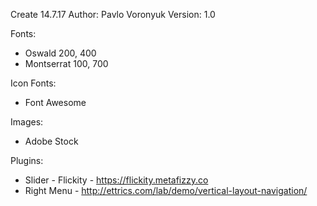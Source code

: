 Create 14.7.17
Author: Pavlo Voronyuk
Version: 1.0

Fonts:
 - Oswald 200, 400
 - Montserrat 100, 700

Icon Fonts:
 - Font Awesome
 
Images:
 - Adobe Stock
 
Plugins:
 - Slider - Flickity - https://flickity.metafizzy.co
 - Right Menu - http://ettrics.com/lab/demo/vertical-layout-navigation/ 